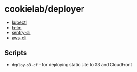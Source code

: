 # cookielab/deployer

- [kubectl](https://kubernetes.io/docs/reference/kubectl/kubectl/)
- [helm](https://helm.sh/)
- [sentry-cli](https://docs.sentry.io/product/cli/)
- [aws-cli](https://aws.amazon.com/cli/)

## Scripts

- `deploy-s3-cf` - for deploying static site to S3 and CloudFront
